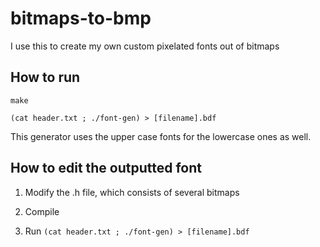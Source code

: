 # bitmaps-to-bmp

I use this to create my own custom pixelated fonts out of bitmaps

## How to run

`make`

`(cat header.txt ; ./font-gen) > [filename].bdf`


This generator uses the upper case fonts for the lowercase ones as well.

## How to edit the outputted font

1. Modify the .h file, which consists of several bitmaps

2. Compile

3. Run `(cat header.txt ; ./font-gen) > [filename].bdf`
